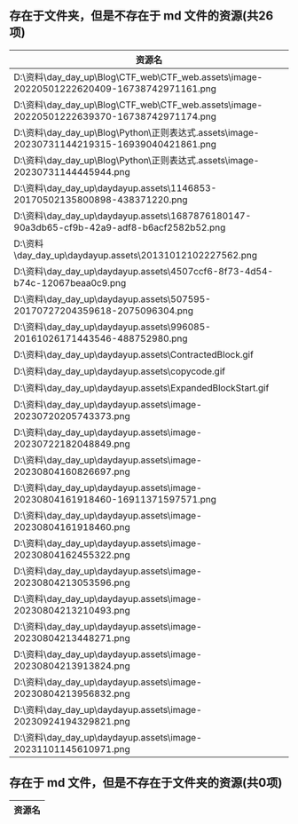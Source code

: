 ## 存在于文件夹，但是不存在于 md 文件的资源(共26项)

| 资源名 |
| ------ |
| D:\资料\day_day_up\Blog\CTF_web\CTF_web.assets\image-20220501222620409-16738742971161.png |
| D:\资料\day_day_up\Blog\CTF_web\CTF_web.assets\image-20220501222639370-16738742971174.png |
| D:\资料\day_day_up\Blog\Python\正则表达式.assets\image-20230731144219315-16939040421861.png |
| D:\资料\day_day_up\Blog\Python\正则表达式.assets\image-20230731144445944.png |
| D:\资料\day_day_up\daydayup.assets\1146853-20170502135800898-438371220.png |
| D:\资料\day_day_up\daydayup.assets\1687876180147-90a3db65-cf9b-42a9-adf8-b6acf2582b52.png |
| D:\资料\day_day_up\daydayup.assets\20131012102227562.png |
| D:\资料\day_day_up\daydayup.assets\4507ccf6-8f73-4d54-b74c-12067beaa0c9.png |
| D:\资料\day_day_up\daydayup.assets\507595-20170727204359618-2075096304.png |
| D:\资料\day_day_up\daydayup.assets\996085-20161026171443546-488752980.png |
| D:\资料\day_day_up\daydayup.assets\ContractedBlock.gif |
| D:\资料\day_day_up\daydayup.assets\copycode.gif |
| D:\资料\day_day_up\daydayup.assets\ExpandedBlockStart.gif |
| D:\资料\day_day_up\daydayup.assets\image-20230720205743373.png |
| D:\资料\day_day_up\daydayup.assets\image-20230722182048849.png |
| D:\资料\day_day_up\daydayup.assets\image-20230804160826697.png |
| D:\资料\day_day_up\daydayup.assets\image-20230804161918460-16911371597571.png |
| D:\资料\day_day_up\daydayup.assets\image-20230804161918460.png |
| D:\资料\day_day_up\daydayup.assets\image-20230804162455322.png |
| D:\资料\day_day_up\daydayup.assets\image-20230804213053596.png |
| D:\资料\day_day_up\daydayup.assets\image-20230804213210493.png |
| D:\资料\day_day_up\daydayup.assets\image-20230804213448271.png |
| D:\资料\day_day_up\daydayup.assets\image-20230804213913824.png |
| D:\资料\day_day_up\daydayup.assets\image-20230804213956832.png |
| D:\资料\day_day_up\daydayup.assets\image-20230924194329821.png |
| D:\资料\day_day_up\daydayup.assets\image-20231101145610971.png |


## 存在于 md 文件，但是不存在于文件夹的资源(共0项)

| 资源名 |
| ------ |
